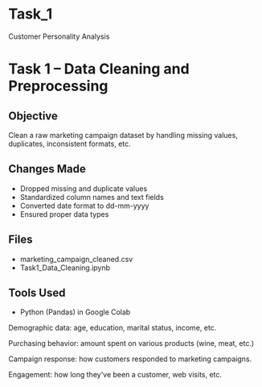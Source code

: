 # Task_1
Customer Personality Analysis


# Task 1 – Data Cleaning and Preprocessing

## Objective
Clean a raw marketing campaign dataset by handling missing values, duplicates, inconsistent formats, etc.

## Changes Made
- Dropped missing and duplicate values
- Standardized column names and text fields
- Converted date format to dd-mm-yyyy
- Ensured proper data types

## Files
- marketing_campaign_cleaned.csv
- Task1_Data_Cleaning.ipynb

## Tools Used
- Python (Pandas) in Google Colab


Demographic data: age, education, marital status, income, etc.

Purchasing behavior: amount spent on various products (wine, meat, etc.)

Campaign response: how customers responded to marketing campaigns.

Engagement: how long they've been a customer, web visits, etc.
